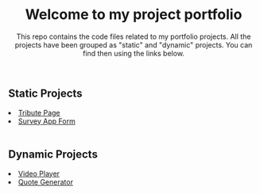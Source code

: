 <h1 align="center"> Welcome to my project portfolio </h1>
<p align="center"> This repo contains the code files related to my portfolio projects. All the projects have been grouped as "static" and "dynamic" projects. You can find then using the links below.</p>
<br>
<h2> Static Projects </h2>
<li><a href="https://github.com/rohit-p-kumar/my_projects/tree/main/static_projects/tribute_page" target="-blank"> Tribute Page </a></li>
<li><a id="survey_app_form" href="https://github.com/rohit-p-kumar/my_projects/tree/main/static_projects/survey_form" target="-blank"> Survey App Form </a></li>
<br>
<h2> Dynamic Projects </h2>
<li><a id="video_player" href="https://github.com/rohit-p-kumar/my_projects/tree/main/dynamic_projects/video_player" target="-blank"> Video Player </a></li>
<li><a id="quoteGenerator" href="https://github.com/rohit-p-kumar/my_projects/tree/main/dynamic_projects/quoteGenerator" target="-blank"> Quote Generator </a></li>

